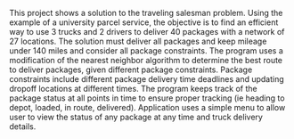 This project shows a solution to the traveling salesman problem. 
Using the example of a university parcel service, the objective is to find an efficient way to use 3 trucks and 2 drivers to deliver 40 packages with a network of 27 locations.
The solution must deliver all packages and keep mileage under 140 miles and consider all package constraints.
The program uses a modification of the nearest neighbor algorithm to determine the best route to deliver packages, given different package constraints.
Package constraints include different package delivery time deadlines and updating dropoff locations at different times. 
The program keeps track of the package status at all points in time to ensure proper tracking (ie heading to depot, loaded, in route, delivered).
Application uses a simple menu to allow user to view the status of any package at any time and truck delivery details.
